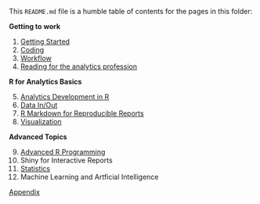This `README.md` file is a humble table of contents for the pages in this folder:

**Getting to work**

1. [Getting Started](https://github.com/brandonpope/learningR/blob/master/documentation/01-Getting-Started.md)
2. [Coding](https://github.com/brandonpope/learningR/blob/master/documentation/Coding.md)
3. [Workflow](https://github.com/brandonpope/learningR/blob/master/documentation/Workflow.md)
4. [Reading for the analytics profession](https://github.com/brandonpope/learning-R-for-analytics/blob/master/documentation/04-analyticsReading.md)


**R for Analytics Basics**

5. [Analytics Development in R](https://github.com/brandonpope/learning-R-for-analytics/blob/master/documentation/analytics-development-in-R.md)
6. [Data In/Out](https://github.com/brandonpope/learning-R-for-analytics/blob/master/documentation/data-in-out.md)
7. [R Markdown for Reproducible Reports](https://github.com/brandonpope/learning-R-for-analytics/blob/master/documentation/R-Markdown-for-Reproducible-Reports.md)
8. [Visualization](https://github.com/brandonpope/learning-R-for-analytics/blob/master/documentation/visualization.md)


**Advanced Topics**

9. [Advanced R Programming](https://github.com/brandonpope/learning-R-for-analytics/blob/master/documentation/Advanced-R-Programming.md)
10. Shiny for Interactive Reports
11. [Statistics](https://github.com/brandonpope/learning-R-for-analytics/blob/master/documentation/Statistics.md)
12. Machine Learning and Artficial Intelligence


[Appendix](https://github.com/brandonpope/learning-R-for-analytics/blob/master/documentation/Appendix.md)
